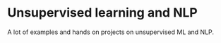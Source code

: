 # Unsupervised learning and NLP

A lot of examples and hands on projects on unsupervised ML and NLP.
